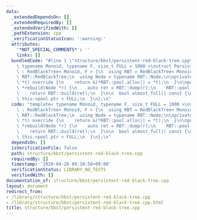 ```yaml
---
data:
  _extendedDependsOn: []
  _extendedRequiredBy: []
  _extendedVerifiedWith: []
  _pathExtension: cpp
  _verificationStatusIcon: ':warning:'
  attributes:
    '*NOT_SPECIAL_COMMENTS*': ''
    links: []
  bundledCode: "#line 1 \"structure/bbst/persistent-red-black-tree.cpp\"\ntemplate<\
    \ typename Monoid, typename F, size_t FULL = 1000 >\nstruct PersistentRedBlackTree\
    \ : RedBlackTree< Monoid, F > {\n  using RBT = RedBlackTree< Monoid, F >;\n  using\
    \ RBT::RedBlackTree;\n  using Node = typename RBT::Node;\n\nprivate:\n  Node *clone(Node\
    \ *t) override {\n    return &(*RBT::pool.alloc() = *t);\n  }\n\npublic:\n  Node\
    \ *rebuild(Node *r) {\n    auto ret = RBT::dump(r);\n    RBT::pool.clear();\n\
    \    return RBT::build(ret);\n  }\n\n  bool almost_full() const {\n    return\
    \ this->pool.ptr < FULL;\n  }\n};\n"
  code: "template< typename Monoid, typename F, size_t FULL = 1000 >\nstruct PersistentRedBlackTree\
    \ : RedBlackTree< Monoid, F > {\n  using RBT = RedBlackTree< Monoid, F >;\n  using\
    \ RBT::RedBlackTree;\n  using Node = typename RBT::Node;\n\nprivate:\n  Node *clone(Node\
    \ *t) override {\n    return &(*RBT::pool.alloc() = *t);\n  }\n\npublic:\n  Node\
    \ *rebuild(Node *r) {\n    auto ret = RBT::dump(r);\n    RBT::pool.clear();\n\
    \    return RBT::build(ret);\n  }\n\n  bool almost_full() const {\n    return\
    \ this->pool.ptr < FULL;\n  }\n};\n"
  dependsOn: []
  isVerificationFile: false
  path: structure/bbst/persistent-red-black-tree.cpp
  requiredBy: []
  timestamp: '2020-04-26 00:10:50+09:00'
  verificationStatus: LIBRARY_NO_TESTS
  verifiedWith: []
documentation_of: structure/bbst/persistent-red-black-tree.cpp
layout: document
redirect_from:
- /library/structure/bbst/persistent-red-black-tree.cpp
- /library/structure/bbst/persistent-red-black-tree.cpp.html
title: structure/bbst/persistent-red-black-tree.cpp
---
```

